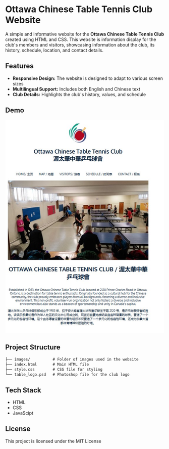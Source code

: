 # Ottawa Chinese Table Tennis Club Website

A simple and informative website for the **Ottawa Chinese Table Tennis Club** created using HTML and CSS. This website is information display for the club's members and visitors, showcasing information about the club, its history, schedule, location, and contact details.

## Features

- **Responsive Design:** The website is designed to adapt to various screen sizes 
- **Multilingual Support:** Includes both English and Chinese text 
- **Club Details:** Highlights the club's history, values, and schedule

## Demo

![Website Preview](./screenshot.jpg)

## Project Structure
```
├── images/          # Folder of images used in the website 
├── index.html       # Main HTML file
├── style.css        # CSS file for styling
└── table_logo.psd   # Photoshop file for the club logo
```

## Tech Stack
- HTML
- CSS
- JavaScipt

## License
This project is licensed under the MIT License
